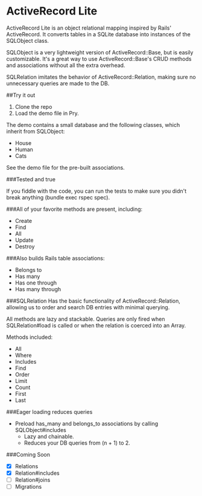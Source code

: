 ActiveRecord Lite
==================

ActiveRecord Lite is an object relational mapping inspired by Rails' ActiveRecord.
It converts tables in a SQLite database into instances of the SQLObject class.

SQLObject is a very lightweight version of ActiveRecord::Base, but is easily customizable.
It's a great way to use ActiveRecord::Base's CRUD methods and associations without all the
extra overhead.

SQLRelation imitates the behavior of ActiveRecord::Relation, making sure no unnecessary
queries are made to the DB.

##Try it out
1. Clone the repo
2. Load the demo file in Pry.

The demo contains a small database and the following classes, which inherit from SQLObject:
  * House
  * Human
  * Cats

See the demo file for the pre-built associations.

###Tested and true

If you fiddle with the code, you can run the tests to make sure you didn't break anything
(bundle exec rspec spec).

###All of your favorite methods are present, including:
* Create
* Find
* All
* Update
* Destroy

###Also builds Rails table associations:
* Belongs to
* Has many
* Has one through
* Has many through

###SQLRelation
Has the basic functionality of ActiveRecord::Relation, allowing us to
order and search DB entries with minimal querying.

All methods are lazy and stackable. Queries are only fired when SQLRelation#load
is called or when the relation is coerced into an Array.

Methods included:
  * All
  * Where
  * Includes
  * Find
  * Order
  * Limit
  * Count
  * First
  * Last

###Eager loading reduces queries
* Preload has_many and belongs_to associations by calling SQLObject#includes
  * Lazy and chainable.
  * Reduces your DB queries from (n + 1) to 2.

###Coming Soon
* [x] Relations
* [x] Relation#includes
* [ ] Relation#joins
* [ ] Migrations
